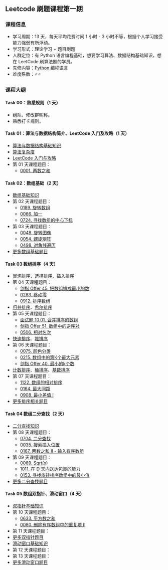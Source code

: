 ## Leetcode 刷题课程第一期

### 课程信息

- 学习周期：13 天，每天平均花费时间 1 小时 - 3 小时不等，根据个人学习接受能力强弱有所浮动。
- 学习形式：理论学习 + 题目刷题
- 人群定位：有 Python 语言编程基础，想要学习算法、数据结构基础知识，想在 LeetCode 刷算法题的学员。
- 先修内容：[Python 编程语言](https://github.com/datawhalechina/learn-python-the-smart-way)
- 难度系数：⭐⭐

### 课程大纲

#### Task 00：熟悉规则（1 天）

- 组队、修改群昵称。
- 熟悉打卡规则。

#### Task 01：算法与数据结构简介、LeetCode 入门及攻略（1 天）

- [算法与数据结构基础知识](https://github.com/itcharge/LeetCode-Py/blob/main/Contents/00.Introduction/01.Data-Structures-Algorithms.md)
- [算法复杂度](https://github.com/itcharge/LeetCode-Py/blob/main/Contents/00.Introduction/02.Algorithm-Complexity.md)
- [LeetCode 入门与攻略](https://github.com/itcharge/LeetCode-Py/blob/main/Contents/00.Introduction/03.LeetCode-Guide.md)
- 第 01 天课程题目：
  - [0001. 两数之和](https://leetcode-cn.com/problems/two-sum/)

#### Task 02：数组基础（2 天）

- [数组基础知识](https://github.com/itcharge/LeetCode-Py/blob/main/Contents/01.Array/01.Array-Basic/01.Array-Basic.md)
- 第 02 天课程题目：
  - [0189. 旋转数组](https://leetcode-cn.com/problems/rotate-array/)
  - [0066. 加一](https://leetcode-cn.com/problems/plus-one/)
  - [0724. 寻找数组的中心下标](https://leetcode-cn.com/problems/find-pivot-index/)
- 第 03 天课程题目：
  - [0048. 旋转图像](https://leetcode-cn.com/problems/rotate-image/)
  - [0054. 螺旋矩阵](https://leetcode-cn.com/problems/spiral-matrix/)
  - [0498. 对角线遍历](https://leetcode-cn.com/problems/diagonal-traverse/)
- [更多数组基础题目](https://github.com/itcharge/LeetCode-Py/blob/main/Contents/01.Array/01.Array-Basic/10.Array-Basic-List.md)

#### Task 03 数组排序（4 天）

- [冒泡排序](https://github.com/itcharge/LeetCode-Py/blob/main/Contents/01.Array/02.Array-Sort/01.Array-Bubble-Sort.md)、[选择排序](https://github.com/itcharge/LeetCode-Py/blob/main/Contents/01.Array/02.Array-Sort/02.Array-Selection-Sort.md)、[插入排序](https://github.com/itcharge/LeetCode-Py/blob/main/Contents/01.Array/02.Array-Sort/03.Array-Insertion-Sort.md)
- 第 04 天课程题目：
  - [剑指 Offer 45. 把数组排成最小的数](https://leetcode-cn.com/problems/ba-shu-zu-pai-cheng-zui-xiao-de-shu-lcof/)
  - [0283. 移动零](https://leetcode-cn.com/problems/move-zeroes/)
  - [0912. 排序数组](https://leetcode-cn.com/problems/sort-an-array/)
- [归并排序](https://github.com/itcharge/LeetCode-Py/blob/main/Contents/01.Array/02.Array-Sort/05.Array-Merge-Sort.md)、[希尔排序](https://github.com/itcharge/LeetCode-Py/blob/main/Contents/01.Array/02.Array-Sort/04.Array-Shell-Sort.md)
- 第 05 天课程题目：
  - [面试题 10.01. 合并排序的数组](https://leetcode-cn.com/problems/sorted-merge-lcci/)
  - [剑指 Offer 51. 数组中的逆序对](https://leetcode-cn.com/problems/shu-zu-zhong-de-ni-xu-dui-lcof/)
  - [0506. 相对名次](https://leetcode-cn.com/problems/relative-ranks/)
- [快速排序](https://github.com/itcharge/LeetCode-Py/blob/main/Contents/01.Array/02.Array-Sort/06.Array-Quick-Sort.md)、[堆排序](https://github.com/itcharge/LeetCode-Py/blob/main/Contents/01.Array/02.Array-Sort/07.Array-Heap-Sort.md)
- 第 06 天课程题目：
  - [0075. 颜色分类](https://leetcode-cn.com/problems/sort-colors/)
  - [0215. 数组中的第K个最大元素](https://leetcode-cn.com/problems/kth-largest-element-in-an-array/)
  - [剑指 Offer 40. 最小的k个数](https://leetcode-cn.com/problems/zui-xiao-de-kge-shu-lcof/)
- [计数排序](https://github.com/itcharge/LeetCode-Py/blob/main/Contents/01.Array/02.Array-Sort/08.Array-Counting-Sort.md)、[桶排序](https://github.com/itcharge/LeetCode-Py/blob/main/Contents/01.Array/02.Array-Sort/09.Array-Bucket-Sort.md)、[基数排序](https://github.com/itcharge/LeetCode-Py/blob/main/Contents/01.Array/02.Array-Sort/10.Array-Radix-Sort.md)
- 第 07 天课程题目：
  - [1122. 数组的相对排序](https://leetcode-cn.com/problems/relative-sort-array/)
  - [0164. 最大间距](https://leetcode-cn.com/problems/maximum-gap/)
  - [0908. 最小差值 I](https://leetcode-cn.com/problems/smallest-range-i/)
- [更多排序相关题目](https://github.com/itcharge/LeetCode-Py/blob/main/Contents/01.Array/02.Array-Sort/10.Array-Sort-List.md)

#### Task 04 数组二分查找（2 天）

- [二分查找知识](https://github.com/itcharge/LeetCode-Py/blob/main/Contents/01.Array/03.Array-Binary-Search/01.Array-Binary-Search.md)
- 第 08 天课程题目：
  - [0704. 二分查找](https://leetcode-cn.com/problems/binary-search/)
  - [0035. 搜索插入位置](https://leetcode-cn.com/problems/search-insert-position/)
  - [0167. 两数之和 II - 输入有序数组](https://leetcode-cn.com/problems/two-sum-ii-input-array-is-sorted/)
- 第 09 天课程题目：
  - [0069. Sqrt(x)](https://leetcode-cn.com/problems/sqrtx/)
  - [1011. 在 D 天内送达包裹的能力](https://leetcode-cn.com/problems/capacity-to-ship-packages-within-d-days/)
  - [0153. 寻找旋转排序数组中的最小值](https://leetcode-cn.com/problems/find-minimum-in-rotated-sorted-array/)
- [更多二分查找题目](https://github.com/itcharge/LeetCode-Py/blob/main/Contents/01.Array/03.Array-Binary-Search/10.Array-Binary-Search-List.md)

#### Task 05 数组双指针、滑动窗口（4 天）

- [双指针基础知识](https://github.com/itcharge/LeetCode-Py/blob/main/Contents/01.Array/04.Array-Two-Pointers/01.Array-Two-Pointers.md)
- 第 10 天课程题目：
  - [0633. 平方数之和](https://leetcode-cn.com/problems/sum-of-square-numbers/)
  - [0080. 删除有序数组中的重复项 II](https://leetcode-cn.com/problems/remove-duplicates-from-sorted-array-ii/)
- 第 11 天课程题目：
- [更多双指针题目](https://github.com/itcharge/LeetCode-Py/blob/main/Contents/01.Array/04.Array-Two-Pointers/10.Array-Two-Pointers-List.md)
- [滑动窗口基础知识](https://github.com/itcharge/LeetCode-Py/blob/main/Contents/01.Array/05.Array-Sliding-Window/01.Array-Sliding-Window.md)
- 第 12 天课程题目：
- 第 13 天课程题目：
- [更多滑动窗口题目](https://github.com/itcharge/LeetCode-Py/blob/main/Contents/01.Array/05.Array-Sliding-Window/10.Array-Sliding-Window-List.md)


